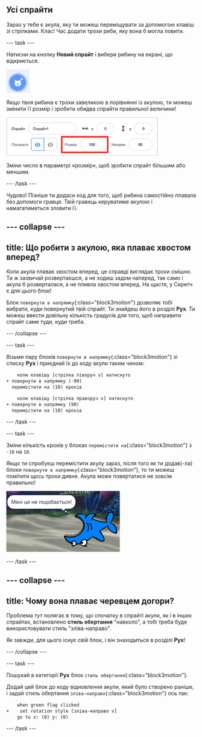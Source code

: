 ## Усі спрайти

Зараз у тебе є акула, яку ти можеш переміщувати за допомогою клавіш зі стрілками. Клас! Час додати трохи риби, яку вона б могла ловити.

\--- task \---

Натисни на кнопку **Новий спрайт** і вибери рибину на екрані, що відкриється.

![Кнопка Новий спрайт](images/spritesNewFromLibrary.png)

Якщо твоя рибина є трохи завеликою в порівнянні із акулою, ти можеш змінити її розмір і зробити обидва спрайти правильної величини!

![Налаштування розміру спрайта](images/sprites2.png)

Зміни число в параметрі «розмір», щоб зробити спрайт більшим або меншим.

\--- /task \---

Чудово! Пізніше ти додаси код для того, щоб рибина самостійно плавала без допомоги гравця. Твій гравець керуватиме акулою і намагатиметься зловити її.

## \--- collapse \---

## title: Що робити з акулою, яка плаває хвостом вперед?

Коли акула плаває хвостом вперед, це справді виглядає трохи смішно. Ти ж зазвичай розвертаєшся, а не ходиш задом наперед, так само і акула б розверталася, а не пливла хвостом вперед. На щастя, у Скретч є для цього блок!

Блок `повернути в напрямку`{:class="block3motion"} дозволяє тобі вибрати, куди повернутий твій спрайт. Ти знайдеш його в розділі **Рух**. Ти можеш ввести довільну кількість градусів для того, щоб направити спрайт саме туди, куди треба.

\--- /collapse \---

\--- task \---

Візьми пару блоків `повернути в напрямку`{:class="block3motion"} зі списку **Рух** і приєднай їх до коду акули таким чином:

```blocks3
    коли клавішу [стрілка ліворуч v] натиснуто
+ повернути в напрямку (-90)
  перемістити на (10) кроків
```

```blocks3
    коли клавішу [стрілка праворуч v] натиснуто
+ повернути в напрямку (90)
  перемістити на (10) кроків
```

\--- /task \---

\--- task \---

Зміни кількість кроків у блоках `перемістити на`{:class="block3motion"} з `-10` на `10`.

Якщо ти спробуєш перемістити акулу зараз, після того як ти додав(-ла) блоки `повернути в напрямку`{:class="block3motion"}, то ти можеш помітити щось трохи дивне. Акула може повертатися не зовсім правильно!

![Акула догори черевцем](images/spritesUpsideDown.png)

\--- /task \---

## \--- collapse \---

## title: Чому вона плаває черевцем догори?

Проблема тут полягає в тому, що спочатку в спрайті акули, як і в інших спрайтах, встановлено **стиль обертання** "навколо", а тобі треба буде використовувати стиль "зліва-направо".

Як завжди, для цього існує свій блок, і він знаходиться в розділі **Рух**!

\--- /collapse \---

\--- task \---

Пошукай в категорії **Рух** блок `стиль обертання`{:class="block3motion"}.

Додай цей блок до коду відновлення акули, який було створено раніше, і задай стиль обертання `зліва-направо`{:class="block3motion"} ось так:

```blocks3
    when green flag clicked
+    set rotation style [зліва-направо v]
    go to x: (0) y: (0)
```

\--- /task \---